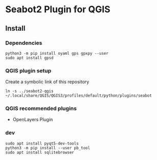# Seabot2 Plugin for QGIS

## Install

### Dependencies
```
python3 -m pip install oyaml gps gpxpy --user
sudo apt install gpsd
```
### QGIS plugin setup
Create a symbolic link of this repository
```
ln -s ../seabot2-qgis ~/.local/share/QGIS/QGIS3/profiles/default/python/plugins/seabot
```
### QGIS recommended plugins
- OpenLayers Plugin

### dev
```
sudo apt install pyqt5-dev-tools
python3 -m pip install --user pb_tool
sudo apt install sqlitebrowser
```
